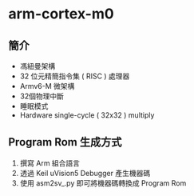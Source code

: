 # arm-cortex-m0
## 簡介
* 馮紐曼架構
* 32 位元精簡指令集 ( RISC ) 處理器
* Armv6-M 微架構
* 32個物理中斷
* 睡眠模式
* Hardware single-cycle ( 32x32 ) multiply
## Program Rom 生成方式
1. 撰寫 Arm 組合語言
2. 透過 Keil uVision5 Debugger 產生機器碼
3. 使用 asm2sv_.py 即可將機器碼轉換成 Program Rom
